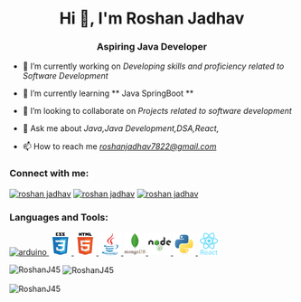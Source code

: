<h1 align="center">Hi 👋, I'm Roshan Jadhav</h1>
<h3 align="center">Aspiring Java Developer</h3>

- 🔭 I’m currently working on *Developing skills and proficiency related to Software Development*

- 🌱 I’m currently learning ** Java SpringBoot **

- 👯 I’m looking to collaborate on *Projects related to software development*

- 💬 Ask me about *Java,Java Development,DSA,React,*

- 📫 How to reach me *roshanjadhav7822@gmail.com*

<h3 align="left">Connect with me:</h3>
<p align="left">
<a href="https://www.linkedin.com/in/roshanj45/" target="blank"><img align="center" src="[https://raw.githubusercontent.com/rahuldkjain/github-profile-readme-generator/master/src/images/icons/Social/linked-in-alt.svg](https://img.shields.io/badge/Instagram-%23E4405F.svg?logo=Instagram&logoColor=white)" alt="roshan jadhav" height="30" width="40" /></a>
<a href="https://www.instagram.com/roshan.jadhav1262/?hl=en" target="blank"><img align="center" src="https://raw.githubusercontent.com/rahuldkjain/github-profile-readme-generator/master/src/images/icons/Social/instagram.svg" alt="roshan jadhav" height="30" width="40" /></a>
<a href="https://leetcode.com/u/RoshanJ45/" target="blank"><img align="center" src="https://raw.githubusercontent.com/rahuldkjain/github-profile-readme-generator/master/src/images/icons/Social/leet-code.svg" alt="roshan jadhav" height="30" width="40" /></a>
<!-- <a href="https://auth.geeksforgeeks.org/user/prajwalrahate03" target="blank"><img align="center" src="https://raw.githubusercontent.com/rahuldkjain/github-profile-readme-generator/master/src/images/icons/Social/geeks-for-geeks.svg" alt="prajwalrahate03" height="30" width="40" /></a> -->
</p>

<h3 align="left">Languages and Tools:</h3>
<p align="left"> <a href="https://www.arduino.cc/" target="_blank" rel="noreferrer"> <img src="https://cdn.worldvectorlogo.com/logos/arduino-1.svg" alt="arduino" width="40" height="40"/> </a> <a href="https://www.w3schools.com/css/" target="_blank" rel="noreferrer"> <img src="https://raw.githubusercontent.com/devicons/devicon/master/icons/css3/css3-original-wordmark.svg" alt="css3" width="40" height="40"/> </a> <a href="https://www.w3.org/html/" target="_blank" rel="noreferrer"> <img src="https://raw.githubusercontent.com/devicons/devicon/master/icons/html5/html5-original-wordmark.svg" alt="html5" width="40" height="40"/> </a> <a href="https://www.java.com" target="_blank" rel="noreferrer"> <img src="https://raw.githubusercontent.com/devicons/devicon/master/icons/java/java-original.svg" alt="java" width="40" height="40"/> </a> <a href="https://www.mongodb.com/" target="_blank" rel="noreferrer"> <img src="https://raw.githubusercontent.com/devicons/devicon/master/icons/mongodb/mongodb-original-wordmark.svg" alt="mongodb" width="40" height="40"/> </a> <a href="https://nodejs.org" target="_blank" rel="noreferrer"> <img src="https://raw.githubusercontent.com/devicons/devicon/master/icons/nodejs/nodejs-original-wordmark.svg" alt="nodejs" width="40" height="40"/> </a> <a href="https://www.python.org" target="_blank" rel="noreferrer"> <img src="https://raw.githubusercontent.com/devicons/devicon/master/icons/python/python-original.svg" alt="python" width="40" height="40"/> </a> <a href="https://reactjs.org/" target="_blank" rel="noreferrer"> <img src="https://raw.githubusercontent.com/devicons/devicon/master/icons/react/react-original-wordmark.svg" alt="react" width="40" height="40"/> </a> </p>

<p><img align="left" src="https://github-readme-stats.vercel.app/api/top-langs?username=RoshanJ45&show_icons=true&locale=en&layout=compact" alt="RoshanJ45" /></p>

<p>&nbsp;<img align="center" src="https://github-readme-stats.vercel.app/api?username=RoshanJ45&show_icons=true&locale=en" alt="RoshanJ45" /></p>

<p><img align="center" src="https://github-readme-streak-stats.herokuapp.com/?user=RoshanJ45&" alt="RoshanJ45" /></p>
